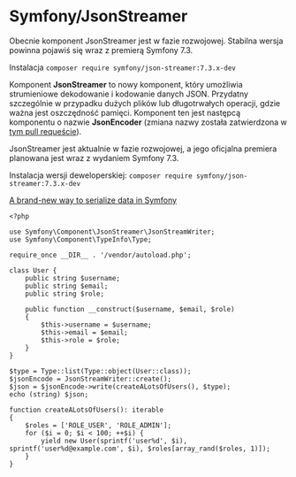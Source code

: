 # Symfony/JsonStreamer

Obecnie komponent JsonStreamer jest w fazie rozwojowej. Stabilna wersja powinna pojawiś się wraz z premierą Symfony 7.3.

Instalacja `composer require symfony/json-streamer:7.3.x-dev`

Komponent **JsonStreamer** to nowy komponent, który umożliwia strumieniowe dekodowanie i kodowanie danych JSON.
Przydatny szczególnie w przypadku dużych plików lub długotrwałych operacji, gdzie ważna jest oszczędność pamięci.
Komponent ten jest następcą komponentu o nazwie **JsonEncoder** (zmiana nazwy została zatwierdzona w [tym pull requeście](https://github.com/symfony/symfony/pull/59863)).

JsonStreamer jest aktualnie w fazie rozwojowej, a jego oficjalna premiera planowana jest wraz z wydaniem Symfony 7.3.

Instalacja wersji deweloperskiej: `composer require symfony/json-streamer:7.3.x-dev`

[A brand-new way to serialize data in Symfony](https://live.symfony.com/account/replay/video/1050)

```
<?php

use Symfony\Component\JsonStreamer\JsonStreamWriter;
use Symfony\Component\TypeInfo\Type;

require_once __DIR__ . '/vendor/autoload.php';

class User {
    public string $username;
    public string $email;
    public string $role;

    public function __construct($username, $email, $role)
    {
        $this->username = $username;
        $this->email = $email;
        $this->role = $role;
    }
}

$type = Type::list(Type::object(User::class));
$jsonEncode = JsonStreamWriter::create();
$json = $jsonEncode->write(createALotsOfUsers(), $type);
echo (string) $json;

function createALotsOfUsers(): iterable
{
    $roles = ['ROLE_USER', 'ROLE_ADMIN'];
    for ($i = 0; $i < 100; ++$i) {
        yield new User(sprintf('user%d', $i), sprintf('user%d@example.com', $i), $roles[array_rand($roles, 1)]);
    }
}

```
